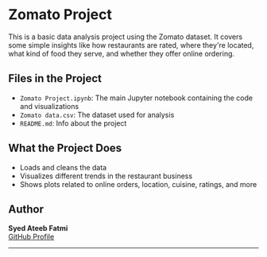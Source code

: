 # Zomato Project

This is a basic data analysis project using the Zomato dataset. It covers some simple insights like how restaurants are rated, where they're located, what kind of food they serve, and whether they offer online ordering.

## Files in the Project

- `Zomato Project.ipynb`: The main Jupyter notebook containing the code and visualizations
- `Zomato data.csv`: The dataset used for analysis
- `README.md`: Info about the project

## What the Project Does

- Loads and cleans the data
- Visualizes different trends in the restaurant business
- Shows plots related to online orders, location, cuisine, ratings, and more

## Author

**Syed Ateeb Fatmi**  
[GitHub Profile](https://github.com/ateebfatmi)

---

